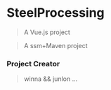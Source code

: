# SteelProcessing

> A Vue.js project

> A ssm+Maven project

### Project Creator

> winna && junlon
> ...
